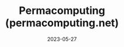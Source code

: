 ---
title: "Permacomputing (permacomputing.net)"
bookmark: "https://permacomputing.net/"
date: 2023-05-27
exerpt: "Permacomputing is a more sustainable approach to computer and network technology inspired by permaculture. Permacomputing is both a concept and a community of practice oriented around issues of resilience and regenerativity in digital technology."
---